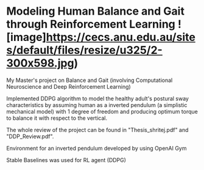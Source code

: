 # Modeling Human Balance and Gait through Reinforcement Learning                ![image]https://cecs.anu.edu.au/sites/default/files/resize/u325/2-300x598.jpg)

My Master's project on Balance and Gait (involving Computational Neuroscience and Deep Reinforcement Learning)

Implemented DDPG algorithm to model the healthy adult's postural sway characteristics by assuming human as a inverted pendulum (a simplistic mechanical model) with 1 degree of freedom and producing optimum torque to balance it with respect to the vertical.

The whole review of the project can be found in "Thesis_shritej.pdf" and "DDP_Review.pdf".

Environment for an inverted pendulum developed by using OpenAI Gym

Stable Baselines was used for RL agent (DDPG) 

